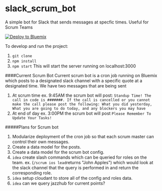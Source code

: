 # slack_scrum_bot
A simple bot for Slack that sends messages at specfic times. Useful for Scrum Teams

[![Deploy to Bluemix](https://bluemix.net/deploy/button.png)](https://bluemix.net/deploy?repository=https://github.com/ecompton3/slack_scrum_bot)

To develop and run the project:

1. `git clone`
2. `npm install`
3. `npm start` This will start the server running on localhost:3000

####Current Scrum Bot
Current scrum bot is a cron job running on Bluemix which posts to a designated slack channel with a specific quote at a designated time. We have two messages that are being sent

1. At scrum time ex. 9:45AM the scrum bot will post: ``Standup Time! The call in code is #######. If the call is cancelled or you cannot make the call please post the following: What you did yesterday, What you are going to do today, and any blockers you may have``
2. At end of day ex. 3:00PM the scrum bot will post ``Please Remember To Update Your Tasks!``

#####Plans for Scrum bot
1. Modularize deployment of the cron job so that each scrum master can control their own messages.
2. Create a data model for the posts.
3. Create a data model for the scrum bot config.
4. `idea` create slash commands which can be queried for roles on the team. ex. (`/scrum ios lead`returns "John Apples") which would look at the slack channel that the query is performed in and return the corresponding role.
5. `idea` setup cloudant to store all of the config and roles data.
6. `idea` can we query jazzhub for current points?
